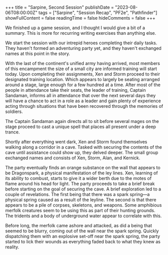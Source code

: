 +++
title = "Sarpine, Second Session"
publishDate = "2023-08-06T08:00:00Z"
tags = ["Sarpine", "Session Recap", "PF2e", "Pathfinder"]
showFullContent = false
readingTime = false
hideComments = false
+++

We finished up a game session, and I thought I would give a bit of a summary. This is more for recurring writing exercises than anything else.

We start the session with our intrepid heroes completing their daily tasks. They haven't formed an adventuring party yet, and they haven't exchanged names at this point in the story.

With the last of the continent's unified army having arrived, most members of this encampment the size of a small city are informed training will start today. Upon completing their assignments, Xen and Storm proceed to their designated training location. Which appears to largely be seating arranged around a stage, large enough for a few hundred at a time. After most of the people in attendance take their seats, the leader of training, Captain Sandaman, informs all in attendance that over the next several days they will have a chance to act in a role as a leader and gain plenty of experience acting through situations that have been recovered through the memories of soldiers.

The Captain Sandaman again directs all to sit before several mages on the stage proceed to cast a unique spell that places all present under a deep trance.

Shortly after everything went dark, Xen and Storm found themselves walking along a corridor in a cave. Tasked with securing the contents of the cave until assistance could show up, they delved deeper. The small group exchanged names and consists of Xen, Storm, Alan, and Kernick.

The party eventually finds an orange substance on the wall that appears to be Dragonspark, a physical manifestation of the ley lines. Xen, learning of its ability to combust, starts to give it a wider berth due to the motes of flame around his head for light. The party proceeds to take a brief break before starting on the goal of securing the cave. A brief exploration led to a couple of revelations. The first being that there was a spark spring—a physical spring caused as a result of the leyline. The second is that there appears to be a pile of corpses, skeletons, and weapons. Some amphibious merfolk creatures seem to be using this as part of their hunting grounds. The tridents and a body of underground water appear to correlate with this.

Before long, the merfolk came ashore and attacked, as did a being that seemed to be blurry, coming out of the wall near the spark spring. Quickly dispatching them with an explosive set-off near the spark spring, the party started to lick their wounds as everything faded back to what they knew as reality.
